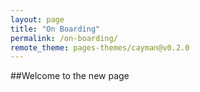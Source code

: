 ```yaml
---
layout: page
title: "On Boarding"
permalink: /on-boarding/
remote_theme: pages-themes/cayman@v0.2.0
---
```


##Welcome to the new page
